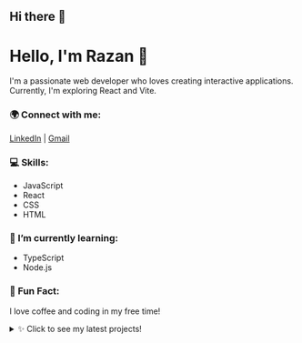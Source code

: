 ## Hi there 👋
# Hello, I'm Razan 👋

I'm a passionate web developer who loves creating interactive applications. Currently, I'm exploring React and Vite.

### 🌍 Connect with me:
[LinkedIn](https://www.linkedin.com/in/razanalmasri/) | [Gmail](razan2015khas@gmail.com)

### 💻 Skills:
- JavaScript
- React
- CSS
- HTML

### 🌱 I’m currently learning:
- TypeScript
- Node.js

### 🚀 Fun Fact:
I love coffee and coding in my free time!

<details>
  <summary>✨ Click to see my latest projects!</summary>
  - [Project 1](https://github.com/Fanta-Four/project-FantaFour.git)
  - [Project 2](https://github.com/CineWizards/cinemania.git)
</details>

<!--
**RazanAl-Masri/RazanAl-Masri** is a ✨ _special_ ✨ repository because its `README.md` (this file) appears on your GitHub profile.

Here are some ideas to get you started:

- 🔭 I’m currently working on ...
- 🌱 I’m currently learning ...
- 👯 I’m looking to collaborate on ...
- 🤔 I’m looking for help with ...
- 💬 Ask me about ...
- 📫 How to reach me: ...
- 😄 Pronouns: ...
- ⚡ Fun fact: ...
-->
